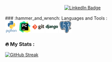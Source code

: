 
<div id="badges" align="center">
  <a href="https://www.linkedin.com/in/vlad-knohinov-01a10525b">
    <img src="https://img.shields.io/badge/LinkedIn-blue?style=for-the-badge&logo=linkedin&logoColor=white" alt="LinkedIn Badge"/>
  </a>
</div>
<div id="badges" align="center">
  <img src="https://komarev.com/ghpvc/?username=Exzemoc&style=flat-square&color=blue" alt=""/>
</div>
<div >
  ### :hammer_and_wrench: Languages and Tools :
  <div>
    <img src="https://raw.githubusercontent.com/devicons/devicon/1119b9f84c0290e0f0b38982099a2bd027a48bf1/icons/python/python-original-wordmark.svg" title="Python" **alt="Python" width="40" height="40"/>
    <img src="https://raw.githubusercontent.com/devicons/devicon/1119b9f84c0290e0f0b38982099a2bd027a48bf1/icons/pycharm/pycharm-original.svg" title="PyCharm" **alt="Pycharm" width="40" height="40"/>
    <img src="https://github.com/devicons/devicon/blob/master/icons/git/git-original-wordmark.svg" title="Git" **alt="Git" width="40" height="40"/>
    <img src="https://github.com/devicons/devicon/blob/master/icons/django/django-plain-wordmark.svg" title="Django" **alt="Django" width="40" height="40"/>
    <img src="https://github.com/devicons/devicon/blob/master/icons/postgresql/postgresql-original.svg" title="Postgresql" **alt="Postgresql" width="40" height="40" color:"fff"/>
  </div>

  
### :fire: My Stats :
 [![GitHub Streak](http://github-readme-streak-stats.herokuapp.com?user=Exzemoc&theme=dark&hide_border=true&border_radius=5&date_format=j%20M%5B%20Y%5D)](https://git.io/streak-stats)
